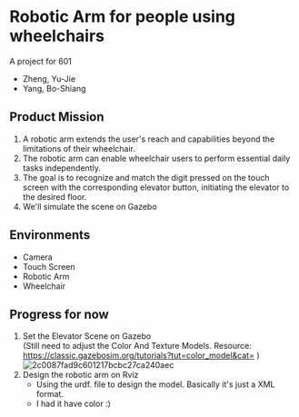 # Robotic Arm for people using wheelchairs
A project for 601  
* Zheng, Yu-Jie  
* Yang, Bo-Shiang
## Product Mission
1. A robotic arm extends the user's reach and capabilities beyond the limitations of their wheelchair.
2. The robotic arm can enable wheelchair users to perform essential daily tasks independently. 
3. The goal is to recognize and match the digit pressed on the touch screen with the corresponding elevator button, initiating the elevator to the desired floor.
4. We'll simulate the scene on Gazebo
## Environments
* Camera
* Touch Screen
* Robotic Arm
* Wheelchair
## Progress for now
1. Set the Elevator Scene on Gazebo  
   (Still need to adjust the Color And Texture Models.  Resource: https://classic.gazebosim.org/tutorials?tut=color_model&cat= )
![2c0087fad9c601217bcbc27ca240aec](https://github.com/SeanYang111/Robotic_arm/assets/90599095/28740c56-a286-4e96-9d85-9d8aeea5e549)
2. Design the robotic arm on Rviz
   * Using the urdf. file to design the model. Basically it's just a XML format.
   * I had it have color :)

